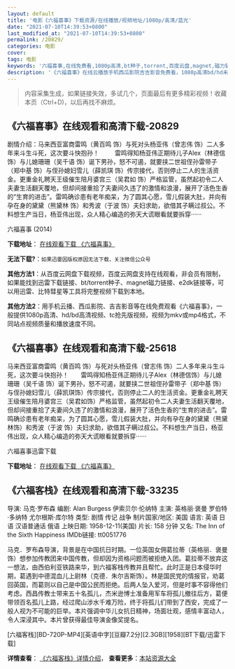 ```yaml
---
layout: default
title: '电影《六福喜事》下载资源/在线播放/视频地址/1080p/高清/蓝光'
date: "2021-07-10T14:39:53+0800"
last_modified_at: "2021-07-10T14:39:53+0800"
permalink: /20829/
categories: 电影
cover:
tags: 电影
keywords: '六福喜事,在线免费看,1080p高清,bt种子,torrent,百度云盘,magnet,磁力链,迅雷下载资源'
description: '《六福喜事》在线云播放手机西瓜影院吉吉影音免费看，1080p高清bd/hd未删减完整版和tc抢先枪版，mkv/mp4格式，附带bt/torrent种子、magnet/磁力链、百度云盘、网盘资源迅雷下载链接'
---
```


>内容采集生成，如果链接失效，多试几个，页面最后有更多精彩视频！收藏本页（Ctrl+D)，以后再找不麻烦。


## 《六福喜事》在线观看和高清下载-20829

剧情介绍：马来西亚富商雷鸣（黄百鸣 饰）与死对头杨亚伟（曾志伟 饰）二人多年来斗生斗死，这次要斗快抱孙！  　　雷鸣得知杨亚伟正期待儿子Alex（林德信 饰）与儿媳珊珊（吴千语 饰）诞下男孙，怒不可遏，就要挟二世祖侄孙雷带子（郑中基 饰）与侄孙媳妇雪儿（薛凯琪 饰）传宗接代，否则停止二人的生活资金。更重金礼聘天王级催生陪月婆宫三（吴君如 饰）严格监管，虽然起初令二人夫妻生活翻天覆地，但却间接重拾了夫妻间久违了的激情和浪漫，展开了活色生香的“生育的进击”。雷鸣确诊患有老年痴呆，为了圆其心愿，雪儿假装大肚，并向有孕在身的黛黛（熊黛林 饰）和秀波（于波 饰）夫妇求助，欲借其子瞒过叔公。不料想生产当日，杨亚伟出现，众人精心编造的弥天大谎眼看就要拆穿······


六福喜事 (2014)

**下载地址**： [在线观看下载 《六福喜事》](https://www.btbtdy.me/btdy/dy1598.html) 


**无法下载?**：`如果迅雷因版权原因无法下载，关注微信公众号 `

**其他方法1**：从百度云网盘下载视频，百度云网盘支持在线观看，非会员有限制，如果能找到迅雷下载链接、bt/torrent种子、magnet磁力链接、e2dk链接等，可以用迅雷、比特彗星等工具将完整视频下载到本地。

**其他方法2**：用手机云播、西瓜影院、吉吉影音等在线免费观看《六福喜事》，一般提供1080p高清、hd/bd高清视频、tc抢先版视频，视频为mkv或mp4格式，不同站点视频质量和播放速度不同。


## 《六福喜事》在线观看和高清下载-25618

马来西亚富商雷鸣（黄百鸣 饰）与死对头杨亚伟（曾志伟 饰）二人多年来斗生斗死，这次要斗快抱孙！　　雷鸣得知杨亚伟正期待儿子Alex（林德信饰）与儿媳珊珊（吴千语 饰）诞下男孙，怒不可遏，就要挟二世祖侄孙雷带子（郑中基 饰）与侄孙媳妇雪儿（薛凯琪饰）传宗接代，否则停止二人的生活资金。更重金礼聘天王级催生陪月婆宫三（吴君如饰）严格监管，虽然起初令二人夫妻生活翻天覆地，但却间接重拾了夫妻间久违了的激情和浪漫，展开了活色生香的“生育的进击&rdquo;。雷鸣确诊患有老年痴呆，为了圆其心愿，雪儿假装大肚，并向有孕在身的黛黛（熊黛林饰）和秀波（于波 饰）夫妇求助，欲借其子瞒过叔公。不料想生产当日，杨亚伟出现，众人精心编造的弥天大谎眼看就要拆穿······


六福喜事迅雷下载

**下载地址**： [在线观看下载 《六福喜事》](https://www.993dy.com//vod-detail-id-22520.html) 


## 《六福客栈》在线观看和高清下载-33235

导演: 马克·罗布森 编剧: Alan Burgess 伊索贝尔·伦纳特 主演: 英格丽·褒曼 罗伯特·多纳特 尤尔根斯·库尔特 类型: 剧情 传记 战争 制片国家/地区: 美国 语言: 英语 日语 汉语普通话 俄语 上映日期: 1958-12-11(美国) 片长: 158 分钟 又名: The Inn of the Sixth Happiness IMDb链接: tt0051776

马克．罗布森导演，背景是在中国抗日时期。一位英国女佣葛拉蒂（英格丽．褒曼饰）想参加传教团来中国传教，但却因为资格问题而被拒绝入团。葛拉蒂不放弃这一想法，由西伯利亚铁路来华，到六福客栈传教并且帮忙。此时正是日本侵华时期，葛遇到中德混血儿上尉林（克德．朱尔吉斯饰）。林是国民党的情报官，劝葛回英国，而葛则以自己是中国公民而拒绝。后两人坠入爱河，但是时事不容得他们考虑。西昌传教士带来五十名孤儿，杰米逊博士准备用军车将孤儿撤往后方，葛便带领百名孤儿上路，经过爬山涉水千难万险，终于将孤儿们带到了西安，完成了一般人视为不可能的巨举。本片强调中华儿女抗日精神，场面壮观，感情丰富动人，令人深浸其中。本片曾获得最佳导演金像奖提名。


[六福客栈][BD-720P-MP4][英语中字][豆瓣7.2分][2.3GB][1958][BT下载/迅雷下载]

**详情查看**： [《六福客栈》详情介绍](/movie/33235/)， **查看更多**：[本站资源大全](/movie/t/all/)

